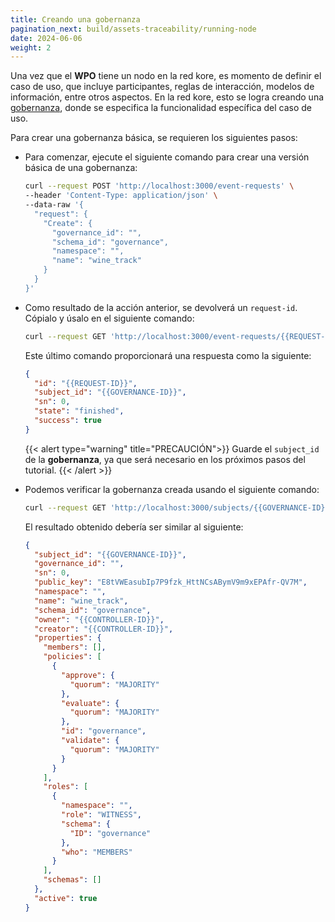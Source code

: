 ```yaml
---
title: Creando una gobernanza
pagination_next: build/assets-traceability/running-node
date: 2024-06-06
weight: 2
---
```

Una vez que el **WPO** tiene un nodo en la red kore, es momento de definir el caso de uso, que incluye participantes, reglas de interacción, modelos de información, entre otros aspectos. En la red kore, esto se logra creando una [gobernanza](../../../docs/learn/governance/), donde se especifica la funcionalidad específica del caso de uso.

Para crear una gobernanza básica, se requieren los siguientes pasos:

* Para comenzar, ejecute el siguiente comando para crear una versión básica de una gobernanza:

  ```bash
  curl --request POST 'http://localhost:3000/event-requests' \
  --header 'Content-Type: application/json' \
  --data-raw '{
    "request": {
      "Create": {
        "governance_id": "",
        "schema_id": "governance",
        "namespace": "",
        "name": "wine_track"
      }
    }
  }'
  ```

* Como resultado de la acción anterior, se devolverá un `request-id`. Cópialo y úsalo en el siguiente comando:

  ```bash
  curl --request GET 'http://localhost:3000/event-requests/{{REQUEST-ID}}/state'
  ```

  Este último comando proporcionará una respuesta como la siguiente:

  ```json
  {
    "id": "{{REQUEST-ID}}",
    "subject_id": "{{GOVERNANCE-ID}}",
    "sn": 0,
    "state": "finished",
    "success": true
  }
  ```

  {{< alert type="warning" title="PRECAUCIÓN">}}
  Guarde el `subject_id` de la **gobernanza**, ya que será necesario en los próximos pasos del tutorial.
  {{< /alert >}}


* Podemos verificar la gobernanza creada usando el siguiente comando:

  ```bash
  curl --request GET 'http://localhost:3000/subjects/{{GOVERNANCE-ID}}'
  ```

  El resultado obtenido debería ser similar al siguiente:

  ```json
  {
    "subject_id": "{{GOVERNANCE-ID}}",
    "governance_id": "",
    "sn": 0,
    "public_key": "E8tVWEasubIp7P9fzk_HttNCsABymV9m9xEPAfr-QV7M",
    "namespace": "",
    "name": "wine_track",
    "schema_id": "governance",
    "owner": "{{CONTROLLER-ID}}",
    "creator": "{{CONTROLLER-ID}}",
    "properties": {
      "members": [],
      "policies": [
        {
          "approve": {
            "quorum": "MAJORITY"
          },
          "evaluate": {
            "quorum": "MAJORITY"
          },
          "id": "governance",
          "validate": {
            "quorum": "MAJORITY"
          }
        }
      ],
      "roles": [
        {
          "namespace": "",
          "role": "WITNESS",
          "schema": {
            "ID": "governance"
          },
          "who": "MEMBERS"
        }
      ],
      "schemas": []
    },
    "active": true
  }
  ```